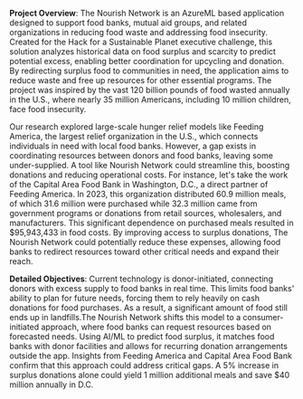 **Project Overview**:
The Nourish Network is an AzureML based application designed to support food banks, mutual aid groups, and related organizations in reducing food waste and addressing food insecurity. Created for the Hack for a Sustainable Planet executive challenge, this solution analyzes historical data on food surplus and scarcity to predict potential excess, enabling better coordination for upcycling and donation. By redirecting surplus food to communities in need, the application aims to reduce waste and free up resources for other essential programs. The project was inspired by the vast 120 billion pounds of food wasted annually in the U.S., where nearly 35 million Americans, including 10 million children, face food insecurity.

Our research explored large-scale hunger relief models like Feeding America, the largest relief organization in the U.S., which connects individuals in need with local food banks. However, a gap exists in coordinating resources between donors and food banks, leaving some under-supplied. A tool like Nourish Network could streamline this, boosting donations and reducing operational costs. For instance, let's take the work of the Capital Area Food Bank in Washington, D.C., a direct partner of Feeding America. In 2023, this organization distributed 60.9 million meals, of which 31.6 million were purchased while 32.3 million came from government programs or donations from retail sources, wholesalers, and manufacturers. This significant dependence on purchased meals resulted in $95,943,433 in food costs. By improving access to surplus donations, The Nourish Network could potentially reduce these expenses, allowing food banks to redirect resources toward other critical needs and expand their reach.

**Detailed Objectives**:
Current technology is donor-initiated, connecting donors with excess supply to food banks in real time. This limits food banks' ability to plan for future needs, forcing them to rely heavily on cash donations for food purchases. As a result, a significant amount of food still ends up in landfills.The Nourish Network shifts this model to a consumer-initiated approach, where food banks can request resources based on forecasted needs. Using AI/ML to predict food surplus, it matches food banks with donor facilities and allows for recurring donation arrangements outside the app. Insights from Feeding America and Capital Area Food Bank confirm that this approach could address critical gaps. A 5% increase in surplus donations alone could yield 1 million additional meals and save $40 million annually in D.C.



